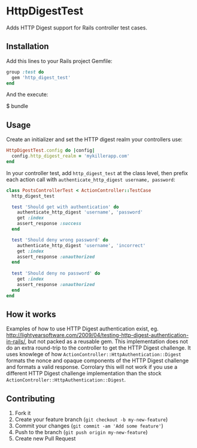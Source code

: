 # HttpDigestTest

Adds HTTP Digest support for Rails controller test cases.

## Installation

Add this lines to your Rails project Gemfile:

```ruby
group :test do
  gem 'http_digest_test'
end
```

And the execute:

  $ bundle

## Usage

Create an initializer and set the HTTP digest realm your controllers use:

```ruby
HttpDigestTest.config do |config|
  config.http_digest_realm = 'mykillerapp.com'
end
```

In your controller test, add `http_digest_test` at the class level, then prefix each action call with `authenticate_http_digest username, password`:

```ruby
class PostsControllerTest < ActionController::TestCase
  http_digest_test

  test 'Should get with authentication' do
    authenticate_http_digest 'username', 'password'
    get :index
    assert_response :success
  end

  test 'Should deny wrong password' do
    authenticate_http_digest 'username', 'incorrect'
    get :index
    assert_response :unauthorized
  end
  
  test 'Should deny no password' do
    get :index
    assert_response :unauthorized
  end
end
```

## How it works

Examples of how to use HTTP Digest authentication exist, eg. http://lightyearsoftware.com/2009/04/testing-http-digest-authentication-in-rails/, but not packed as a reusable gem.
This implementation does not do an extra round-trip to the controller to get the HTTP Digest challenge. It uses knowlege of how `ActionController::HttpAuthentication::Digest` formats the nonce and opaque components of the HTTP Digest challenge and formats a valid response. Corrolary this will not work if you use a different HTTP Digest challenge implementation than the stock ` ActionController::HttpAuthentication::Digest`.

## Contributing

1. Fork it
2. Create your feature branch (`git checkout -b my-new-feature`)
3. Commit your changes (`git commit -am 'Add some feature'`)
4. Push to the branch (`git push origin my-new-feature`)
5. Create new Pull Request
